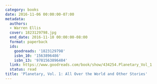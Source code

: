 ```yaml
---
category: books
date: 2016-11-06 00:00:00-07:00
metadata:
  authors:
  - Warren Ellis
  cover: 1823129798.jpg
  end_date: 2016-11-10 00:00:00-08:00
  format: paperback
  ids:
    goodreads: '1823129798'
    isbn_10: '1563896486'
    isbn_13: '9781563896484'
  link: https://www.goodreads.com/book/show/434254.Planetary_Vol_1
  status: read
title: 'Planetary, Vol. 1: All Over the World and Other Stories'
---
```

